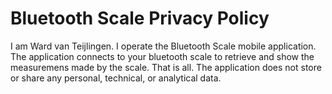 # Bluetooth Scale Privacy Policy

I am Ward van Teijlingen. I operate the Bluetooth Scale mobile application. The application connects to your bluetooth scale to retrieve and show the measuremens made by the scale. That is all. The application does not store or share any personal, technical, or analytical data.
